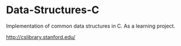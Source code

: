 # Data-Structures-C
Implementation of common data structures in C. As a learning project. 

http://cslibrary.stanford.edu/